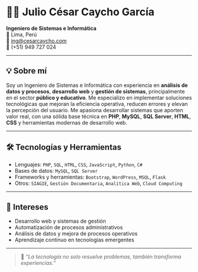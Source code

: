 # 👨‍💻 Julio César Caycho García

**Ingeniero de Sistemas e Informática**  
📍 Lima, Perú  
📧 ing@cesarcaycho.com  
📱 (+51) 949 727 024  

---

## 💡 Sobre mí

Soy un Ingeniero de Sistemas e Informática con experiencia en **análisis de datos y procesos**, **desarrollo web** y **gestión de sistemas**, principalmente en el sector **público y educativo**. Me especializo en implementar soluciones tecnológicas que mejoran la eficiencia operativa, reducen errores y elevan la percepción del usuario. Me apasiona desarrollar sistemas que aporten valor real, con una sólida base técnica en **PHP**, **MySQL**, **SQL Server**, **HTML**, **CSS** y herramientas modernas de desarrollo web.

---

## 🛠️ Tecnologías y Herramientas

- Lenguajes: `PHP`, `SQL`, `HTML`, `CSS`, `JavaScript`, `Python`, `C#`
- Bases de datos: `MySQL`, `SQL Server`
- Frameworks y herramientas: `Bootstrap`, `WordPress`, `MSQL`, `Flask`
- Otros: `SIAGIE`, `Gestión Documentaria`, `Analítica Web`, `Cloud Computing`

---

## 📌 Intereses

- Desarrollo web y sistemas de gestión  
- Automatización de procesos administrativos  
- Análisis de datos y mejora de procesos operativos  
- Aprendizaje continuo en tecnologías emergentes  

---

> 💬 *“La tecnología no solo resuelve problemas, también transforma experiencias.”*  
